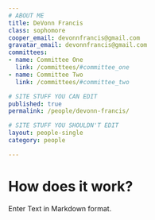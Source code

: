 ```yaml
---
# ABOUT ME
title: DeVonn Francis
class: sophomore
cooper_email: devonnfrancis@gmail.com
gravatar_email: devonnfrancis@gmail.com
committees:
- name: Committee One
  link: /committees/#committee_one
- name: Committee Two
  link: /committees/#committee_two

# SITE STUFF YOU CAN EDIT
published: true
permalink: /people/devonn-francis/

# SITE STUFF YOU SHOULDN'T EDIT
layout: people-single
category: people

---
```


# How does it work?

Enter Text in Markdown format.